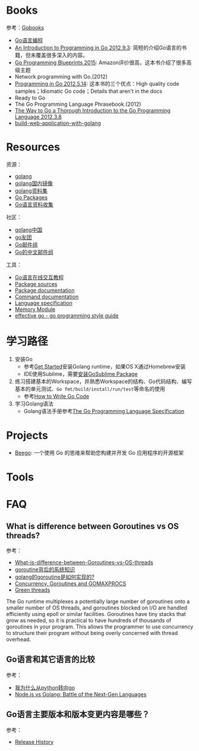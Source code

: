 # Books

参考：[Gobooks](https://github.com/dariubs/GoBooks)

- [Go语言编程](http://book.douban.com/subject/11577300/)
- [An Introduction to Programming in Go 2012.9.3](http://www.amazon.com/Introduction-Programming-Go-Caleb-Doxsey/dp/1478355824/ref=sr_1_2?ie=UTF8&qid=1438760964&sr=8-2&keywords=golang): 简短的介绍Go语言的书籍，但未覆盖很多深入的内容。
- [Go Programming Blueprints 2015](http://www.amazon.com/Go-Programming-Blueprints-Development-Challenges/dp/1783988029/ref=sr_1_1?ie=UTF8&qid=1438760964&sr=8-1&keywords=golang): Amazon评价很高，这本书介绍了很多高级主题
- Network programming with Go.(2012)
- [Programming in Go 2012.5.14](http://www.amazon.com/Programming-Go-Creating-Applications-Developers/dp/0321774639/ref=sr_1_4?ie=UTF8&qid=1438760964&sr=8-4&keywords=golang): 这本书的三个优点：High quality code samples；Idiomatic Go code；Details that aren't in the docs
- Ready to Go
- The Go Programming Language Phrasebook.(2012)
- [The Way to Go a Thorough Introduction to the Go Programming Language 2012.3.8](http://www.amazon.com/Way-Go-Thorough-Introduction-Programming/dp/1469769166/ref=sr_1_9?ie=UTF8&qid=1438760964&sr=8-9&keywords=golang)
- [build-web-application-with-golang](https://github.com/astaxie/build-web-application-with-golang) 

# Resources

资源：

- [golang](http://golang.org/)
- [golang国内镜像](http://docscn.studygolang.com/)
- [golang资料集](https://github.com/ty4z2008/Qix/blob/master/golang.md)
- [Go Packages](https://godoc.org/)
- [Go语言资料收集](https://github.com/wonderfo/wonderfogo/wiki)

社区：

- [golang中国](http://golangtc.com/)
- [go友团](http://golanghome.com/)
- [Go邮件组](http://groups.google.com/group/golang-nuts)
- [Go的中文邮件组](http://groups.google.com/group/golang-china)

工具：

- [Go语言在线交互教程](http://tour.golang.org/welcome/1)
- [Package sources](http://golang.org/src/)
- [Package documentation](http://golang.org/pkg/)
- [Command documentation](http://golang.org/doc/cmd)
- [Language specification](http://golang.org/ref/spec)
- [Memory Module](http://golang.org/ref/mem)
- [effective go - go programming style guide](http://golang.org/doc/effective_go.html)

# 学习路径

1. 安装Go
	- 参考[Get Started](http://golang.org/doc/install)安装Golang runtime，如果OS X通过Homebrew安装
	- IDE使用Sublime，需要[安装GoSublime Package](https://github.com/DisposaBoy/GoSublime)
1. 练习搭建基本的Workspace，并熟悉Workspace的结构、Go代码结构、编写基本的单元测试、`Go fmt/build/install/run/test`等命名的使用
	- 参考[How to Write Go Code](http://golang.org/doc/code.html)
1. 学习Golang语法
	- Golang语法手册参考[The Go Programming Language Specification](http://golang.org/ref/spec)

# Projects

- [Beego](http://beego.me/): 一个使用 Go 的思维来帮助您构建并开发 Go 应用程序的开源框架

# Tools


# FAQ

## What is difference between Goroutines vs OS threads?

参考：

- [What-is-difference-between-Goroutines-vs-OS-threads](http://www.quora.com/What-is-difference-between-Goroutines-vs-OS-threads)
- [goroutine背后的系统知识](http://www.infoq.com/cn/articles/knowledge-behind-goroutine)
- [golang的goroutine是如何实现的?](http://www.zhihu.com/question/20862617)
- [Concurrency, Goroutines and GOMAXPROCS](http://www.goinggo.net/2014/01/concurrency-goroutines-and-gomaxprocs.html)
- [Green threads](http://www.wikiwand.com/en/Green_threads)

The Go runtime multiplexes a potentially large number of goroutines onto a smaller number of OS threads, and goroutines blocked on I/O are handled efficiently using epoll or similar facilities.  Goroutines have tiny stacks that grow as needed, so it is practical to have hundreds of thousands of goroutines in your program. This allows the programmer to use concurrency to structure their program without being overly concerned with thread overhead.

## Go语言和其它语言的比较

参考：

- [我为什么从python转向go](http://www.jianshu.com/p/afa14e631930)
- [Node.js vs Golang: Battle of the Next-Gen Languages](http://www.hostingadvice.com/blog/nodejs-vs-golang/)

## Go语言主要版本和版本变更内容是哪些？

参考：

- [Release History](http://golang.org/doc/devel/release.html)




